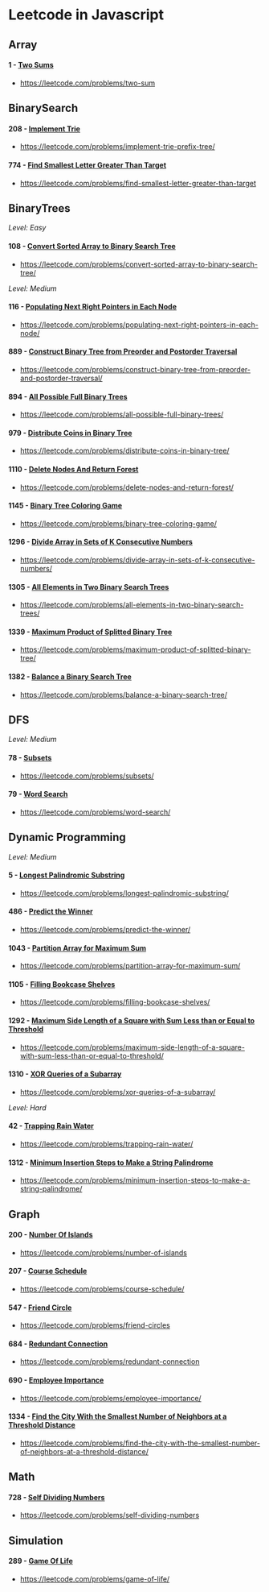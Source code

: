 # Leetcode in Javascript

## Array

#### 1 - [Two Sums](https://github.com/yichunhuang/leetcode-javascript/blob/master/Array/1-TwoSums.js)
- https://leetcode.com/problems/two-sum


## BinarySearch

#### 208 - [Implement Trie](https://github.com/yichunhuang/leetcode-javascript/blob/master/BinarySearch/208-ImplementTrie.js)
- https://leetcode.com/problems/implement-trie-prefix-tree/

#### 774 - [Find Smallest Letter Greater Than Target](https://github.com/yichunhuang/leetcode-javascript/blob/master/BinarySearch/774-FindSmallestLetterGreaterThanTarget.js)
- https://leetcode.com/problems/find-smallest-letter-greater-than-target

## BinaryTrees

*Level: Easy*
#### 108 - [Convert Sorted Array to Binary Search Tree](https://github.com/yichunhuang/leetcode-javascript/blob/master/BinaryTrees/108-ConvertSortedArraytoBinarySearchTree.js)
- https://leetcode.com/problems/convert-sorted-array-to-binary-search-tree/

*Level: Medium*


#### 116 - [Populating Next Right Pointers in Each Node](https://github.com/yichunhuang/leetcode-javascript/blob/master/BinaryTrees/116-PopulatingNextRightPointersinEachNode.js)

- https://leetcode.com/problems/populating-next-right-pointers-in-each-node/

#### 889 - [Construct Binary Tree from Preorder and Postorder Traversal](https://github.com/yichunhuang/leetcode-javascript/blob/master/BinaryTrees/889-ConstructBinaryTreefromPreorderandPostorderTraversal.js)

- https://leetcode.com/problems/construct-binary-tree-from-preorder-and-postorder-traversal/

#### 894 - [All Possible Full Binary Trees](https://github.com/yichunhuang/leetcode-javascript/blob/master/BinaryTrees/894-AllPossibleFullBinaryTrees.js)

- https://leetcode.com/problems/all-possible-full-binary-trees/

#### 979 - [Distribute Coins in Binary Tree](https://github.com/yichunhuang/leetcode-javascript/blob/master/BinaryTrees/979-DistributeCoinsinBinaryTree.js)

- https://leetcode.com/problems/distribute-coins-in-binary-tree/

#### 1110 - [Delete Nodes And Return Forest](https://github.com/yichunhuang/leetcode-javascript/blob/master/BinaryTrees/1110-DeleteNodesAndReturnForest.js)

- https://leetcode.com/problems/delete-nodes-and-return-forest/

#### 1145 - [Binary Tree Coloring Game](https://github.com/yichunhuang/leetcode-javascript/blob/master/BinaryTrees/1145-BinaryTreeColoringGame.js)

- https://leetcode.com/problems/binary-tree-coloring-game/

#### 1296 - [Divide Array in Sets of K Consecutive Numbers](https://github.com/yichunhuang/leetcode-javascript/blob/master/BinaryTrees/1296-DivideArrayinSetsofKConsecutiveNumbers.js)

- https://leetcode.com/problems/divide-array-in-sets-of-k-consecutive-numbers/

#### 1305 - [All Elements in Two Binary Search Trees](https://github.com/yichunhuang/leetcode-javascript/blob/master/BinaryTrees/1305-AllElementsinTwoBinarySearchTrees.js)

- https://leetcode.com/problems/all-elements-in-two-binary-search-trees/

#### 1339 - [Maximum Product of Splitted Binary Tree](https://github.com/yichunhuang/leetcode-javascript/blob/master/BinaryTrees/1339-MaximumProductofSplittedBinaryTree.js)

- https://leetcode.com/problems/maximum-product-of-splitted-binary-tree/

#### 1382 - [Balance a Binary Search Tree](https://github.com/yichunhuang/leetcode-javascript/blob/master/BinaryTrees/1382-BalanceaBinarySearchTree.js)

- https://leetcode.com/problems/balance-a-binary-search-tree/

## DFS

*Level: Medium*

#### 78 - [Subsets](https://github.com/yichunhuang/leetcode-javascript/blob/master/DFS/78-Subsets.js)

- https://leetcode.com/problems/subsets/

#### 79 - [Word Search](https://github.com/yichunhuang/leetcode-javascript/blob/master/DFS/79-WordSearch.js)

- https://leetcode.com/problems/word-search/

## Dynamic Programming

*Level: Medium*

#### 5 - [Longest Palindromic Substring](https://github.com/yichunhuang/leetcode-javascript/blob/master/DynamicProgramming/5-LongestPalindromicSubstring.js)

- https://leetcode.com/problems/longest-palindromic-substring/

#### 486 - [Predict the Winner](ttps://github.com/yichunhuang/leetcode-javascript/blob/master/DynamicProgramming/486-PredicttheWinner.js)

- https://leetcode.com/problems/predict-the-winner/

#### 1043 - [Partition Array for Maximum Sum](https://github.com/yichunhuang/leetcode-javascript/blob/master/DynamicProgramming/1043-PartitionArrayforMaximumSum.js)

- https://leetcode.com/problems/partition-array-for-maximum-sum/

#### 1105 - [Filling Bookcase Shelves](https://github.com/yichunhuang/leetcode-javascript/blob/master/DynamicProgramming/1105-FillingBookcaseShelves.js)

- https://leetcode.com/problems/filling-bookcase-shelves/

#### 1292 - [Maximum Side Length of a Square with Sum Less than or Equal to Threshold](https://github.com/yichunhuang/leetcode-javascript/blob/master/DynamicProgramming/1292-MaximumSideLengthofaSquarewithSumLessthanorEqualtoThreshold.js)

- https://leetcode.com/problems/maximum-side-length-of-a-square-with-sum-less-than-or-equal-to-threshold/

#### 1310 - [XOR Queries of a Subarray](https://github.com/yichunhuang/leetcode-javascript/blob/master/DynamicProgramming/1310-XORQueriesofaSubarray.js)

- https://leetcode.com/problems/xor-queries-of-a-subarray/

*Level: Hard*

#### 42 - [Trapping Rain Water](https://github.com/yichunhuang/leetcode-javascript/blob/master/DynamicProgramming/42-TrappingRainWater.js)

- https://leetcode.com/problems/trapping-rain-water/

#### 1312 - [Minimum Insertion Steps to Make a String Palindrome](https://github.com/yichunhuang/leetcode-javascript/blob/master/DynamicProgramming/1312-MinimumInsertionStepstoMakeaStringPalindrome.js)
- https://leetcode.com/problems/minimum-insertion-steps-to-make-a-string-palindrome/

## Graph

#### 200 - [Number Of Islands](https://github.com/yichunhuang/leetcode-javascript/blob/master/Graph/200-NumberOfIslands.js)
- https://leetcode.com/problems/number-of-islands

#### 207 - [Course Schedule](https://github.com/yichunhuang/leetcode-javascript/blob/master/Graph/207-CourseSchedule.js)
- https://leetcode.com/problems/course-schedule/

#### 547 - [Friend Circle](https://github.com/yichunhuang/leetcode-javascript/blob/master/Graph/547-FriendCircle.js)
- https://leetcode.com/problems/friend-circles

#### 684 - [Redundant Connection](https://github.com/yichunhuang/leetcode-javascript/blob/master/Graph/684-RedundantConnection.js)
- https://leetcode.com/problems/redundant-connection

#### 690 - [Employee Importance](https://github.com/yichunhuang/leetcode-javascript/blob/master/Graph/690-EmployeeImportance.js)

- https://leetcode.com/problems/employee-importance/

#### 1334 - [Find the City With the Smallest Number of Neighbors at a Threshold Distance](https://github.com/yichunhuang/leetcode-javascript/blob/master/Graph/1334-FindtheCityWiththeSmallestNumberofNeighbors.js)
- https://leetcode.com/problems/find-the-city-with-the-smallest-number-of-neighbors-at-a-threshold-distance/

## Math

#### 728 - [Self Dividing Numbers](https://github.com/yichunhuang/leetcode-javascript/blob/master/Math/728-SelfDividingNumbers.js)
- https://leetcode.com/problems/self-dividing-numbers


## Simulation

#### 289 - [Game Of Life](https://github.com/yichunhuang/leetcode-javascript/blob/master/Simulation/289-GameOfLife.js)
- https://leetcode.com/problems/game-of-life/
